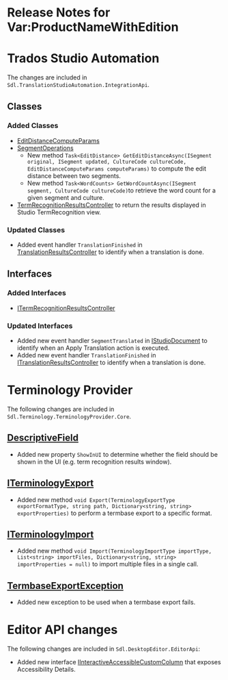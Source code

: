 Release Notes for Var:ProductNameWithEdition
===================

# Trados Studio Automation
The changes are included in `Sdl.TranslationStudioAutomation.IntegrationApi`.

## Classes
### Added Classes
* [EditDistanceComputeParams](../../api/integration/Sdl.TranslationStudioAutomation.IntegrationApi.EditDistanceComputeParams.yml)
* [SegmentOperations](../../api/integration/Sdl.TranslationStudioAutomation.IntegrationApi.SegmentOperations.yml)
    * New method `Task<EditDistance> GetEditDistanceAsync(ISegment original, ISegment updated, CultureCode cultureCode, EditDistanceComputeParams computeParams)` to compute the edit distance between two segments.
    * New method `Task<WordCounts> GetWordCountAsync(ISegment segment, CultureCode cultureCode)`to retrieve the word count for a given segment and culture.
* [TermRecognitionResultsController](../../api/integration/Sdl.TranslationStudioAutomation.IntegrationApi.Editor.TermRecognitionResults.TermRecognitionResultsController.yml) to return the results displayed in Studio TermRecognition view.

### Updated Classes
* Added event handler `TranslationFinished` in [TranslationResultsController](../../api/integration/Sdl.TranslationStudioAutomation.IntegrationApi.Editor.TranslationResults.TranslationResultsController.yml) to identify when a translation is done.

## Interfaces
### Added Interfaces
* [ITermRecognitionResultsController](../../api/integration/Sdl.TranslationStudioAutomation.IntegrationApi.Editor.TermRecognitionResults.ITermRecognitionResultsController.yml)

### Updated Interfaces
* Added new event handler `SegmentTranslated` in [IStudioDocument](../../api/integration/Sdl.TranslationStudioAutomation.IntegrationApi.IStudioDocument.yml) to identify when an Apply Translation action is executed.
* Added new event handler `TranslationFinished` in [ITranslationResultsController](../../api/integration/Sdl.TranslationStudioAutomation.IntegrationApi.Editor.TranslationResults.ITranslationResultsController.yml) to identify when a translation is done.

# Terminology Provider
The following changes are included in `Sdl.Terminology.TerminologyProvider.Core`.

## [DescriptiveField](../../api/terminology/Sdl.Terminology.TerminologyProvider.Core.DescriptiveField.yml)
* Added new property `ShowInUI` to determine whether the field should be shown in the UI (e.g. term recognition results window).

## [ITerminologyExport](../../api/terminology/Sdl.Terminology.TerminologyProvider.Core.ITerminologyExport.yml)
* Added new method `void Export(TerminologyExportType exportFormatType, string path, Dictionary<string, string> exportProperties)` to perform a termbase export to a specific format.

## [ITerminologyImport](../../api/terminology/Sdl.Terminology.TerminologyProvider.Core.ITerminologyImport.yml)
* Added new method `void Import(TerminologyImportType importType, List<string> importFiles, Dictionary<string, string> importProperties = null)` to import multiple files in a single call.

## [TermbaseExportException](../../api/terminology/Sdl.Terminology.TerminologyProvider.Core.Exceptions.TermbaseExportException.yml)
* Added new exception to be used when a termbase export fails.

# Editor API changes
The following changes are included in `Sdl.DesktopEditor.EditorApi`:
* Added new interface [IInteractiveAccessibleCustomColumn](../../api/integration/Sdl.DesktopEditor.EditorApi.IInteractiveAccessibleCustomColumn.yml) that exposes Accessibility Details.
